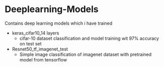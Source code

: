 # Deeplearning-Models
 Contains deep learning models which i have trained
 
* keras_cifar10_14 layers
  * cifar-10 dataset classification and model training wit 97% accuracy on test set 
* Resnet50_tf_imagenet_test
  * Simple image classification of imagenet dataset with pretrained model from tensorflow 
